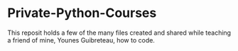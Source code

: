 # Private-Python-Courses
This reposit holds a few of the many files created and shared while teaching a friend of mine, Younes Guibreteau, how to code.
